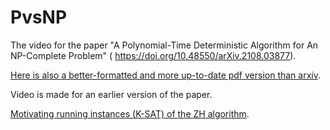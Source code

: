 # PvsNP

The video for the paper "A Polynomial-Time Deterministic Algorithm for An NP-Complete Problem" (
https://doi.org/10.48550/arXiv.2108.03877).

[Here is also a better-formatted and more up-to-date pdf version than arxiv](arXiv-final-NP=P.pdf).

Video is made for an earlier version of the paper.

[Motivating running instances (K-SAT) of the ZH algorithm](Motivating_running_instances.pdf).
